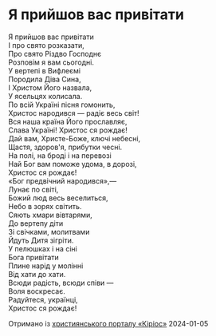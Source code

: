 Я прийшов вас привітати
================================================================

Я прийшов вас привітати  
І про свято розказати,  
Про свято Різдво Господнє  
Розповім я вам сьогодні.  
У вертепі в Вифлеємі  
Породила Діва Сина,  
І Христом Його назвала,  
У ясельцях колисала.  
По всій Україні пісня гомонить,  
Христос народився — радіє весь світ!  
Вся наша країна Його прославляє,  
Слава Україні! Христос ся рождає!  
Дай вам, Христе-Боже, ключі небесні,  
Щастя, здоров'я, прибутки чесні.  
На полі, на броді і на перевозі  
Най Бог вам поможе удома, в дорозі,  
Христос ся рождає!  
«Бог предвічний народився»,—  
Лунає по світі,  
Божий люд весь веселиться,  
Небо в зорях світить.  
Сяють хмари вівтарями,  
До вертепу діти  
Зі свічками, молитвами  
Йдуть Дитя зігріти.  
У пелюшках і на сіні  
Бога привітати  
Плине нарід у молінні  
Від хати до хати.  
Всюди радість, всюди співи —  
Воля воскресає.  
Радуйтеся, українці,  
Христос ся рождає!

[джерело]: https://kyrios.org.ua/literature/vinchuvannya/11465-ja-prijshov-vas-privitati-tekst-vinshuvannja.html

Отримано із [християнського порталу «Кіріос»][джерело]
2024-01-05
